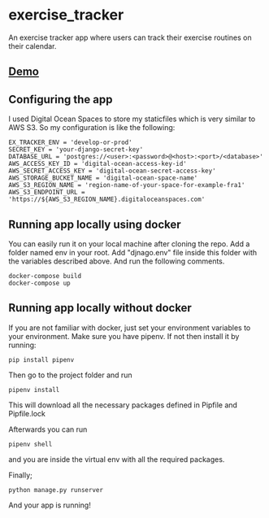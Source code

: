 # exercise_tracker

An exercise tracker app where users can track their exercise routines on their calendar. 
## <a href="https://harikaduyu-exercise-tracker.herokuapp.com/">Demo</a>

## Configuring the app
I used Digital Ocean Spaces to store my staticfiles which is very similar to AWS S3. So my configuration is like the following: 

```
EX_TRACKER_ENV = 'develop-or-prod'
SECRET_KEY = 'your-django-secret-key'
DATABASE_URL = 'postgres://<user>:<password>@<host>:<port>/<database>'
AWS_ACCESS_KEY_ID = 'digital-ocean-access-key-id'
AWS_SECRET_ACCESS_KEY = 'digital-ocean-secret-access-key'
AWS_STORAGE_BUCKET_NAME = 'digital-ocean-space-name'
AWS_S3_REGION_NAME = 'region-name-of-your-space-for-example-fra1'
AWS_S3_ENDPOINT_URL = 'https://${AWS_S3_REGION_NAME}.digitaloceanspaces.com'
```

## Running app locally using docker
You can easily run it on your local machine after cloning the repo. 
Add a folder named env in your root. Add "djnago.env" file inside this folder with the variables described above. 
And run the following comments.
```console
docker-compose build
docker-compose up
```

## Running app locally without docker
If you are not familiar with docker, just set your environment variables to your environment. 
Make sure you have pipenv. If not then install it by running:

```console
pip install pipenv
```

Then go to the project folder and run

```console
pipenv install
```
This will download all the necessary packages defined in Pipfile and Pipfile.lock

Afterwards you can run 

```console
pipenv shell
```
and you are inside the virtual env with all the required packages. 

Finally;
```console
python manage.py runserver
```
And your app is running!
